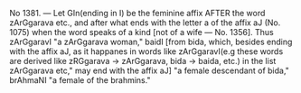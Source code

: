 No 1381. — Let GIn(ending in I) be the feminine affix AFTER the word zArGgarava etc., and after what ends with the letter a of the affix aJ (No. 1075) when the word speaks of a kind \[not of a wife — No. 1356\]. Thus zArGgaravI "a zArGgarava woman," baidI \[from bida, which, besides ending with the affix aJ, as it happanes in words like zArGgaravI(e.g these words are derived like zRGgarava -> zArGgarava, bida -> baida, etc.) in the list zArGgarava etc," may end with the affix aJ\] "a female descendant of bida," brAhmaNI "a female of the brahmins."